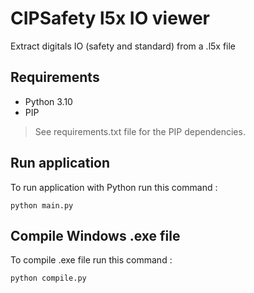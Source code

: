# CIPSafety l5x IO viewer
 Extract digitals IO (safety and standard) from a .l5x file

## Requirements
- Python 3.10
- PIP

> See requirements.txt file for the PIP dependencies.

## Run application
To run application with Python run this command :
```
python main.py
```

## Compile Windows .exe file
To compile .exe file run this command :
```
python compile.py
```
